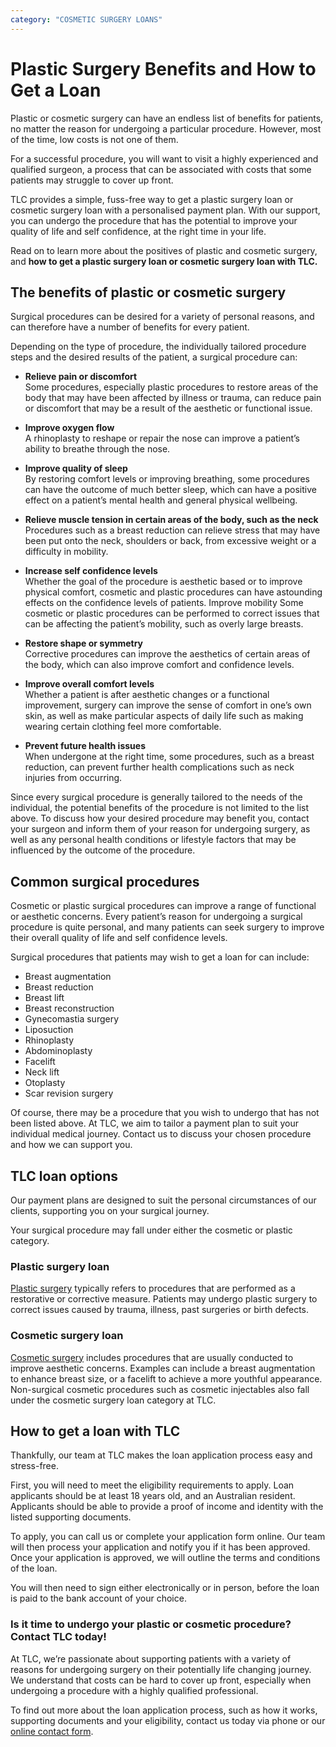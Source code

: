 ```yaml
---
category: "COSMETIC SURGERY LOANS"
---
```


# Plastic Surgery Benefits and How to Get a Loan

Plastic or cosmetic surgery can have an endless list of benefits for patients, no matter the reason for undergoing a particular procedure. However, most of the time, low costs is not one of them.

For a successful procedure, you will want to visit a highly experienced and qualified surgeon, a process that can be associated with costs that some patients may struggle to cover up front.

TLC provides a simple, fuss-free way to get a plastic surgery loan or cosmetic surgery loan with a personalised payment plan. With our support, you can undergo the procedure that has the potential to improve your quality of life and self confidence, at the right time in your life.

Read on to learn more about the positives of plastic and cosmetic surgery, and **how to get a plastic surgery loan or cosmetic surgery loan with TLC.**

## The benefits of plastic or cosmetic surgery

Surgical procedures can be desired for a variety of personal reasons, and can therefore have a number of benefits for every patient.

Depending on the type of procedure, the individually tailored procedure steps and the desired results of the patient, a surgical procedure can:

- **Relieve pain or discomfort**  
  Some procedures, especially plastic procedures to restore areas of the body that may have been affected by illness or trauma, can reduce pain or discomfort that may be a result of the aesthetic or functional issue.

- **Improve oxygen flow**  
  A rhinoplasty to reshape or repair the nose can improve a patient’s ability to breathe through the nose.
- **Improve quality of sleep**  
  By restoring comfort levels or improving breathing, some procedures can have the outcome of much better sleep, which can have a positive effect on a patient’s mental health and general physical wellbeing.
- **Relieve muscle tension in certain areas of the body, such as the neck**  
  Procedures such as a breast reduction can relieve stress that may have been put onto the neck, shoulders or back, from excessive weight or a difficulty in mobility.
- **Increase self confidence levels**  
  Whether the goal of the procedure is aesthetic based or to improve physical comfort, cosmetic and plastic procedures can have astounding effects on the confidence levels of patients.
  Improve mobility
  Some cosmetic or plastic procedures can be performed to correct issues that can be affecting the patient’s mobility, such as overly large breasts.
- **Restore shape or symmetry**  
  Corrective procedures can improve the aesthetics of certain areas of the body, which can also improve comfort and confidence levels.
- **Improve overall comfort levels**  
  Whether a patient is after aesthetic changes or a functional improvement, surgery can improve the sense of comfort in one’s own skin, as well as make particular aspects of daily life such as making wearing certain clothing feel more comfortable.
- **Prevent future health issues**  
  When undergone at the right time, some procedures, such as a breast reduction, can prevent further health complications such as neck injuries from occurring.

Since every surgical procedure is generally tailored to the needs of the individual, the potential benefits of the procedure is not limited to the list above. To discuss how your desired procedure may benefit you, contact your surgeon and inform them of your reason for undergoing surgery, as well as any personal health conditions or lifestyle factors that may be influenced by the outcome of the procedure.

## Common surgical procedures

Cosmetic or plastic surgical procedures can improve a range of functional or aesthetic concerns. Every patient’s reason for undergoing a surgical procedure is quite personal, and many patients can seek surgery to improve their overall quality of life and self confidence levels.

Surgical procedures that patients may wish to get a loan for can include:

- Breast augmentation
- Breast reduction
- Breast lift
- Breast reconstruction
- Gynecomastia surgery
- Liposuction
- Rhinoplasty
- Abdominoplasty
- Facelift
- Neck lift
- Otoplasty
- Scar revision surgery

Of course, there may be a procedure that you wish to undergo that has not been listed above. At TLC, we aim to tailor a payment plan to suit your individual medical journey. Contact us to discuss your chosen procedure and how we can support you.

## TLC loan options

Our payment plans are designed to suit the personal circumstances of our clients, supporting you on your surgical journey.

Your surgical procedure may fall under either the cosmetic or plastic category.

### Plastic surgery loan

[Plastic surgery](https://medical.tlc.com.au/plastic-surgery/) typically refers to procedures that are performed as a restorative or corrective measure. Patients may undergo plastic surgery to correct issues caused by trauma, illness, past surgeries or birth defects.

### Cosmetic surgery loan

[Cosmetic surgery](https://medical.tlc.com.au/cosmetic-surgery/) includes procedures that are usually conducted to improve aesthetic concerns. Examples can include a breast augmentation to enhance breast size, or a facelift to achieve a more youthful appearance. Non-surgical cosmetic procedures such as cosmetic injectables also fall under the cosmetic surgery loan category at TLC.

## How to get a loan with TLC

Thankfully, our team at TLC makes the loan application process easy and stress-free.

First, you will need to meet the eligibility requirements to apply. Loan applicants should be at least 18 years old, and an Australian resident. Applicants should be able to provide a proof of income and identity with the listed supporting documents.

To apply, you can call us or complete your application form online. Our team will then process your application and notify you if it has been approved. Once your application is approved, we will outline the terms and conditions of the loan.

You will then need to sign either electronically or in person, before the loan is paid to the bank account of your choice.

### Is it time to undergo your plastic or cosmetic procedure? Contact TLC today!

At TLC, we’re passionate about supporting patients with a variety of reasons for undergoing surgery on their potentially life changing journey. We understand that costs can be hard to cover up front, especially when undergoing a procedure with a highly qualified professional.

To find out more about the loan application process, such as how it works, supporting documents and your eligibility, contact us today via phone or our [online contact form](https://medical.tlc.com.au/contact-us/).
